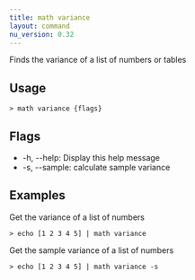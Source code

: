 ```yaml
---
title: math variance
layout: command
nu_version: 0.32
---
```


Finds the variance of a list of numbers or tables

## Usage

```shell
> math variance {flags}
```

## Flags

- -h, --help: Display this help message
- -s, --sample: calculate sample variance

## Examples

Get the variance of a list of numbers

```shell
> echo [1 2 3 4 5] | math variance
```

Get the sample variance of a list of numbers

```shell
> echo [1 2 3 4 5] | math variance -s
```
